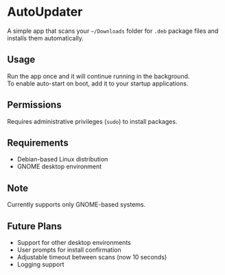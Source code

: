 # AutoUpdater

A simple app that scans your `~/Downloads` folder for `.deb` package files and installs them automatically.

## Usage
Run the app once and it will continue running in the background.  
To enable auto-start on boot, add it to your startup applications.

## Permissions
Requires administrative privileges (`sudo`) to install packages.

## Requirements
- Debian-based Linux distribution
- GNOME desktop environment

## Note
Currently supports only GNOME-based systems.

## Future Plans
- Support for other desktop environments
- User prompts for install confirmation
- Adjustable timeout between scans (now 10 seconds)
- Logging support
